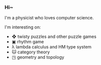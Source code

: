 ### Hi~
I'm a physicist who loves computer science.

I'm interesting on:

- ❖ twisty puzzles and other puzzle games
- ▣ rhythm game
- λ lambda calculus and HM type system
- 🐱 category theory
- ◳ geometry and topology
